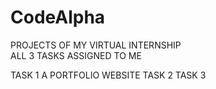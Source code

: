 # CodeAlpha
PROJECTS OF MY VIRTUAL INTERNSHIP <br>
ALL 3 TASKS ASSIGNED TO ME

TASK 1 A PORTFOLIO WEBSITE 
TASK 2 
TASK 3
